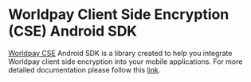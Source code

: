 # Worldpay Client Side Encryption (CSE) Android SDK


[Worldpay CSE](http://support.worldpay.com/support/kb/gg/corporate-gateway-guide/content/clientsideencryption/beforeyouconnect.htm) Android SDK is a library created to help you integrate Worldpay client side encryption into your mobile applications. For more detailed documentation please follow this [link](http://support.worldpay.com/support/kb/gg/corporate-gateway-guide/content/clientsideencryption/clientsideintegration.htm).
